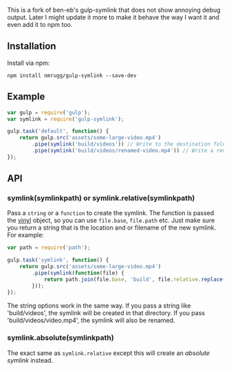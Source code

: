 This is a fork of ben-eb's gulp-symlink that does not show annoying debug output. Later I might update it more to make it behave the way I want it and even add it to npm too.

## Installation

Install via npm:

```
npm install nmrugg/gulp-symlink --save-dev
```

## Example

```js
var gulp = require('gulp');
var symlink = require('gulp-symlink');

gulp.task('default', function() {
    return gulp.src('assets/some-large-video.mp4')
        .pipe(symlink('build/videos')) // Write to the destination folder
        .pipe(symlink('build/videos/renamed-video.mp4')) // Write a renamed symlink to the destination folder
});
```

## API

### symlink(symlinkpath) or symlink.relative(symlinkpath)

Pass a `string` or a `function` to create the symlink. The function is passed the [vinyl](https://github.com/wearefractal/vinyl) object, so you can use `file.base`, `file.path` etc. Just make sure you return a string that is the location and or filename of the new symlink. For example:

```js
var path = require('path');

gulp.task('symlink', function() {
    return gulp.src('assets/some-large-video.mp4')
        .pipe(symlink(function(file) {
            return path.join(file.base, 'build', file.relative.replace('some-large', ''));
        }));
});
```

The string options work in the same way. If you pass a string like 'build/videos', the symlink will be created in that directory. If you pass 'build/videos/video.mp4', the symlink will also be renamed.

### symlink.absolute(symlinkpath)

The exact same as `symlink.relative` except this will create an *absolute symlink* instead.
